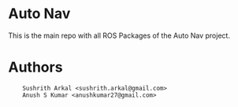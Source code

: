 # Auto Nav

This is the main repo with all ROS Packages of the Auto Nav project.

# Authors

```
	Sushrith Arkal <sushrith.arkal@gmail.com>
	Anush S Kumar <anushkumar27@gmail.com>
```

